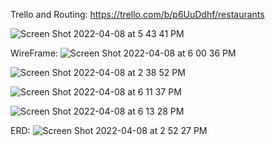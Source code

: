
Trello and Routing:
https://trello.com/b/p6UuDdhf/restaurants

![Screen Shot 2022-04-08 at 5 43 41 PM](https://user-images.githubusercontent.com/100500958/162537076-fd2292d4-11e8-4c8c-ae71-467fefc5e5c7.png)

WireFrame:
![Screen Shot 2022-04-08 at 6 00 36 PM](https://user-images.githubusercontent.com/100500958/162540218-c337261c-19a2-4ac3-b2aa-e47c116c5d00.png)

![Screen Shot 2022-04-08 at 2 38 52 PM](https://user-images.githubusercontent.com/100500958/162540082-bc33c052-f0b6-4ff6-8a34-6d0fbf2d9715.png)

![Screen Shot 2022-04-08 at 6 11 37 PM](https://user-images.githubusercontent.com/100500958/162540337-f7ce8cfd-a92a-4dec-bf70-40883245bffa.png)

![Screen Shot 2022-04-08 at 6 13 28 PM](https://user-images.githubusercontent.com/100500958/162540454-f6dfc5fe-2bb0-4dfd-abd0-c07b91a6f675.png)

ERD:
![Screen Shot 2022-04-08 at 2 52 27 PM](https://user-images.githubusercontent.com/100500958/162537125-82a5cb30-02d0-480a-9a7d-549063fe2e23.png)
